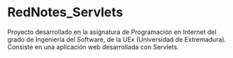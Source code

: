 # RedNotes_Servlets
Proyecto desarrollado en la asignatura de Programación en Internet del grado de Ingeniería del Software, de la UEx (Universidad de Extremadura). Consiste en una aplicación web desarrollada con Servlets.
